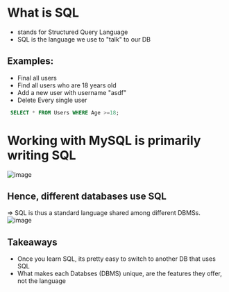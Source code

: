 # What is SQL

- stands for Structured Query Language
- SQL is the language we use to "talk" to our DB

## Examples:

- Final all users
- Find all users who are 18 years old
- Add a new user with username "asdf"
- Delete Every single user

```sql
 SELECT * FROM Users WHERE Age >=18;
```

# Working with MySQL is primarily writing SQL

![image](https://user-images.githubusercontent.com/102004753/225849089-f212aa50-b2f0-4419-9a7f-da47144589b4.png)

## Hence, different databases use SQL

=> SQL is thus a standard language shared among different DBMSs.
![image](https://user-images.githubusercontent.com/102004753/225849767-b3676b54-aefd-426b-b48d-e96ff5c093c5.png)

## Takeaways

- Once you learn SQL, its pretty easy to switch to another DB that uses SQL
- What makes each Databses (DBMS) unique, are the features they offer, not the language
